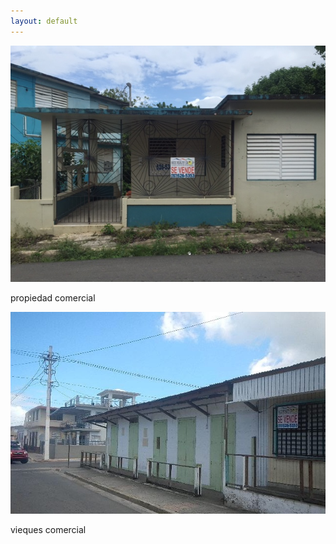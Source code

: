 ```yaml
---
layout: default
---
```


<div class="preview-panel">
	<img class="preview-imges" src="/Propiedades/venta/vieques residencial-comercial/Vieques residencial/IMG_4777.jpg">
	<p>propiedad comercial</p>
</div>
<div class="preview-panel">
	<img class="preview-imges" src="/Propiedades/venta/vieques residencial-comercial/Vieques comercial/1.jpg">
	<p>vieques comercial</p>
</div>
